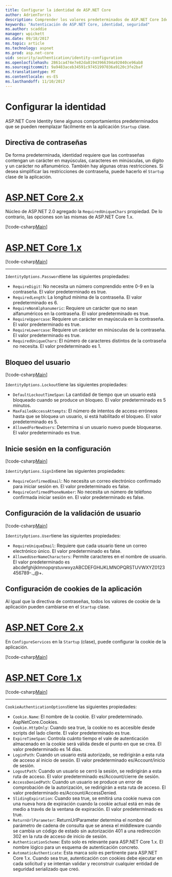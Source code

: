 ```yaml
---
title: Configurar la identidad de ASP.NET Core
author: AdrienTorris
description: Comprender los valores predeterminados de ASP.NET Core Identity y configurar las distintas propiedades de identidad para usar valores personalizados.
keywords: "Autenticación de ASP.NET Core, identidad, seguridad"
ms.author: scaddie
manager: wpickett
ms.date: 09/18/2017
ms.topic: article
ms.technology: aspnet
ms.prod: asp.net-core
uid: security/authentication/identity-configuration
ms.openlocfilehash: 2861ca474e7e82da81943966394a92040ce96ab8
ms.sourcegitcommit: 9a9483aceb34591c97451997036a9120c3fe2baf
ms.translationtype: MT
ms.contentlocale: es-ES
ms.lasthandoff: 11/10/2017
---
```

# <a name="configure-identity"></a>Configurar la identidad

ASP.NET Core Identity tiene algunos comportamientos predeterminados que se pueden reemplazar fácilmente en la aplicación `Startup` clase.

## <a name="passwords-policy"></a>Directiva de contraseñas

De forma predeterminada, identidad requiere que las contraseñas contengan un carácter en mayúsculas, caracteres en minúsculas, un dígito y un carácter no alfanumérico. También hay algunas otras restricciones. Si desea simplificar las restricciones de contraseña, puede hacerlo el `Startup` clase de la aplicación.

# <a name="aspnet-core-2xtabaspnetcore2x"></a>[ASP.NET Core 2.x](#tab/aspnetcore2x)

Núcleo de ASP.NET 2.0 agregado la `RequiredUniqueChars` propiedad. De lo contrario, las opciones son las mismas de ASP.NET Core 1.x.

[!code-csharp[Main](identity/sample/src/ASPNETv2-IdentityDemo-Configuration/Startup.cs?range=29-37,50-52)]

# <a name="aspnet-core-1xtabaspnetcore1x"></a>[ASP.NET Core 1.x](#tab/aspnetcore1x)

[!code-csharp[Main](identity/sample/src/ASPNET-IdentityDemo-PrimaryKeysConfig/Startup.cs?range=58-65,84)]

---

`IdentityOptions.Password`tiene las siguientes propiedades:
* `RequireDigit`: No necesita un número comprendido entre 0-9 en la contraseña. El valor predeterminado es true.
* `RequiredLength`: La longitud mínima de la contraseña. El valor predeterminado es 6.
* `RequireNonAlphanumeric`: Requiere un carácter que no sean alfanuméricos en la contraseña. El valor predeterminado es true.
* `RequireUppercase`: Requiere un carácter en mayúscula en la contraseña. El valor predeterminado es true.
* `RequireLowercase`: Requiere un carácter en minúsculas de la contraseña. El valor predeterminado es true.
* `RequiredUniqueChars`: El número de caracteres distintos de la contraseña no necesita. El valor predeterminado es 1.


## <a name="users-lockout"></a>Bloqueo del usuario

[!code-csharp[Main](identity/sample/src/ASPNETv2-IdentityDemo-Configuration/Startup.cs?range=29-30,39-42,50-52)]

`IdentityOptions.Lockout`tiene las siguientes propiedades:
* `DefaultLockoutTimeSpan`: La cantidad de tiempo que un usuario está bloqueado cuando se produce un bloqueo. El valor predeterminado es 5 minutos.
* `MaxFailedAccessAttempts`: El número de intentos de acceso erróneos hasta que se bloquea un usuario, si está habilitado el bloqueo. El valor predeterminado es 5.
* `AllowedForNewUsers`: Determina si un usuario nuevo puede bloquearse. El valor predeterminado es true.


## <a name="sign-in-settings"></a>Inicie sesión en la configuración

[!code-csharp[Main](identity/sample/src/ASPNETv2-IdentityDemo-Configuration/Startup.cs?range=29-30,44-46,50-52)]

`IdentityOptions.SignIn`tiene las siguientes propiedades:
* `RequireConfirmedEmail`: No necesita un correo electrónico confirmado para iniciar sesión en. El valor predeterminado es false.
* `RequireConfirmedPhoneNumber`: No necesita un número de teléfono confirmada iniciar sesión en. El valor predeterminado es false.


## <a name="user-validation-settings"></a>Configuración de la validación de usuario

[!code-csharp[Main](identity/sample/src/ASPNETv2-IdentityDemo-Configuration/Startup.cs?range=29-30,48-52)]

`IdentityOptions.User`tiene las siguientes propiedades:
* `RequireUniqueEmail`: Requiere que cada usuario tiene un correo electrónico único. El valor predeterminado es false.
* `AllowedUserNameCharacters`: Permite caracteres en el nombre de usuario. El valor predeterminado es abcdefghijklmnopqrstuvwxyzABCDEFGHIJKLMNOPQRSTUVWXYZ0123456789-._@+.

## <a name="applications-cookie-settings"></a>Configuración de cookies de la aplicación

Al igual que la directiva de contraseñas, todos los valores de cookie de la aplicación pueden cambiarse en el `Startup` clase.

# <a name="aspnet-core-2xtabaspnetcore2x"></a>[ASP.NET Core 2.x](#tab/aspnetcore2x)

En `ConfigureServices` en la `Startup` (clase), puede configurar la cookie de la aplicación.

[!code-csharp[Main](identity/sample/src/ASPNETv2-IdentityDemo-Configuration/Startup.cs?name=snippet_configurecookie)]

# <a name="aspnet-core-1xtabaspnetcore1x"></a>[ASP.NET Core 1.x](#tab/aspnetcore1x)

[!code-csharp[Main](identity/sample/src/ASPNET-IdentityDemo-PrimaryKeysConfig/Startup.cs?range=58-59,72-80,84)]

--- 

`CookieAuthenticationOptions`tiene las siguientes propiedades:
* `Cookie.Name`: El nombre de la cookie. El valor predeterminado. AspNetCore.Cookies.
* `Cookie.HttpOnly`: Cuando sea true, la cookie no es accesible desde scripts del lado cliente. El valor predeterminado es true.
* `ExpireTimeSpan`: Controla cuánto tiempo el vale de autenticación almacenado en la cookie será válida desde el punto en que se crea. El valor predeterminado es 14 días.
* `LoginPath`: Cuando un usuario está autorizado, se redirigirán a esta ruta de acceso al inicio de sesión. El valor predeterminado es/Account/inicio de sesión.
* `LogoutPath`: Cuando un usuario se cerró la sesión, se redirigirán a esta ruta de acceso. El valor predeterminado es/Account/cierre de sesión.
* `AccessDeniedPath`: Cuando un usuario se produce un error de comprobación de la autorización, se redirigirán a esta ruta de acceso. El valor predeterminado es/Account/AccessDenied.
* `SlidingExpiration`: Cuando sea true, se emitirá una cookie nueva con una nueva hora de expiración cuando la cookie actual está en más de medio a través de la ventana de expiración. El valor predeterminado es true.
* `ReturnUrlParameter`: ReturnUrlParameter determina el nombre del parámetro de cadena de consulta que se anexa el middleware cuando se cambia un código de estado sin autorización 401 a una redirección 302 en la ruta de acceso de inicio de sesión.
* `AuthenticationScheme`: Esto solo es relevante para ASP.NET Core 1.x. El nombre lógico para un esquema de autenticación concreto.
* `AutomaticAuthenticate`: Esta marca solo es pertinente para ASP.NET Core 1.x. Cuando sea true, autenticación con cookies debe ejecutar en cada solicitud y se intentan validar y reconstruir cualquier entidad de seguridad serializado que creó.


